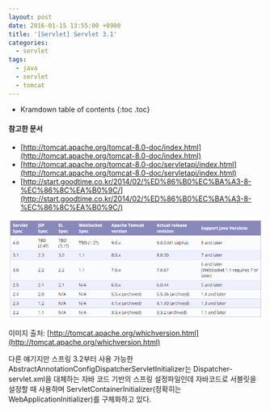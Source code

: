 ```yaml
---
layout: post
date: 2016-01-15 13:55:00 +0900
title: '[Servlet] Servlet 3.1'
categories:
  - servlet
tags:
  - java
  - servlet
  - tomcat
---
```


* Kramdown table of contents
{:toc .toc}

#### 참고한 문서

- [http://tomcat.apache.org/tomcat-8.0-doc/index.html](http://tomcat.apache.org/tomcat-8.0-doc/index.html)
- [http://tomcat.apache.org/tomcat-8.0-doc/servletapi/index.html](http://tomcat.apache.org/tomcat-8.0-doc/servletapi/index.html)
- [http://start.goodtime.co.kr/2014/02/%ED%86%B0%EC%BA%A3-8-%EC%86%8C%EA%B0%9C/](http://start.goodtime.co.kr/2014/02/%ED%86%B0%EC%BA%A3-8-%EC%86%8C%EA%B0%9C/)

![](/images/tomcat-which-version.png)

이미지 출처: [http://tomcat.apache.org/whichversion.html](http://tomcat.apache.org/whichversion.html)

다른 얘기지만 스프링 3.2부터 사용 가능한 AbstractAnnotationConfigDispatcherServletInitializer는 Dispatcher-servlet.xml을 대체하는 자바 코드 기반의 스프링 설정파일인데 자바코드로 서블릿을 설정할 때 사용하며 ServletContainerInitializer(정확히는 WebApplicationInitializer)를 구체화하고 있다.

